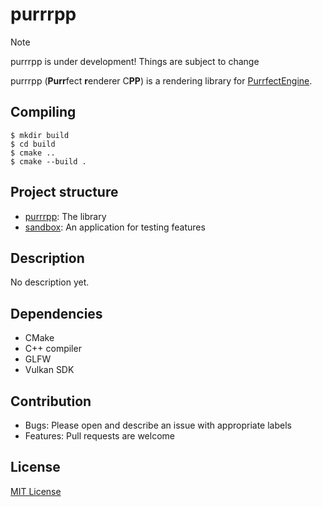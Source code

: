 # purrrpp

> [!NOTE]
> purrrpp is under development! Things are subject to change

purrrpp (**Purr**fect **r**enderer C**PP**) is a rendering library for [PurrfectEngine](https://github.com/ClawsoftSolutions/PurrfectEngine).

## Compiling

```
$ mkdir build
$ cd build
$ cmake ..
$ cmake --build .
```

## Project structure

- [purrrpp](./purrrpp/): The library
- [sandbox](./sandbox/): An application for testing features

## Description

No description yet.

## Dependencies

- CMake
- C++ compiler
- GLFW
- Vulkan SDK

## Contribution

- Bugs: Please open and describe an issue with appropriate labels
- Features: Pull requests are welcome

## License

[MIT License](./LICENSE)
